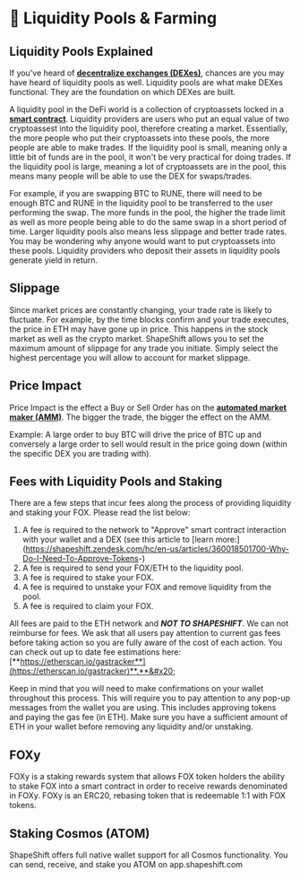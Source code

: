 # 🚜 Liquidity Pools & Farming

## Liquidity Pools Explained

If you've heard of [**decentralize exchanges (DEXes)**](https://cointelegraph.com/defi-101/what-are-decentralized-exchanges-and-how-do-dexs-work), chances are you may have heard of liquidity pools as well. Liquidity pools are what make DEXes functional. They are the foundation on which DEXes are built.&#x20;

A liquidity pool in the DeFi world is a collection of cryptoassets locked in a [**smart contract**](https://ethereum.org/en/developers/docs/smart-contracts/). Liquidity providers are users who put an equal value of two cryptoassest into the liquidity pool, therefore creating a market. Essentially, the more people who put their cryptoassets into these pools, the more people are able to make trades. If the liquidity pool is small, meaning only a little bit of funds are in the pool, it won't be very practical for doing trades. If the liquidity pool is large, meaning a lot of cryptoassets are in the pool, this means many people will be able to use the DEX for swaps/trades.

For example, if you are swapping BTC to RUNE, there will need to be enough BTC and RUNE in the liquidity pool to be transferred to the user performing the swap. The more funds in the pool, the higher the trade limit as well as more people being able to do the same swap in a short period of time. Larger liquidity pools also means less slippage and better trade rates. You may be wondering why anyone would want to put cryptoassets into these pools. Liquidity providers who deposit their assets in liquidity pools generate yield in return.&#x20;

## Slippage

Since market prices are constantly changing, your trade rate is likely to fluctuate. For example, by the time blocks confirm and your trade executes, the price in ETH may have gone up in price. This happens in the stock market as well as the crypto market. ShapeShift allows you to set the maximum amount of slippage for any trade you initiate. Simply select the highest percentage you will allow to account for market slippage.

## Price Impact

Price Impact is the effect a Buy or Sell Order has on the [**automated market maker (AMM)**](https://academy.binance.com/en/articles/what-is-an-automated-market-maker-amm). The bigger the trade, the bigger the effect on the AMM.

Example: A large order to buy BTC will drive the price of BTC up and conversely a large order to sell would result in the price going down (within the specific DEX you are trading with).&#x20;

## Fees with Liquidity Pools and Staking

There are a few steps that incur fees along the process of providing liquidity and staking your FOX. Please read the list below:&#x20;

1. A fee is required to the network to "Approve" smart contract interaction with your wallet and a DEX (see this article to [learn more:](<https://shapeshift.zendesk.com/hc/en-us/articles/360018501700-Why-Do-I-Need-To-Approve-Tokens>-)
2. A fee is required to send your FOX/ETH to the liquidity pool.
3. A fee is required to stake your FOX.
4. A fee is required to unstake your FOX and remove liquidity from the pool.&#x20;
5. A fee is required to claim your FOX.

All fees are paid to the ETH network and _**NOT TO SHAPESHIFT**_. We can not reimburse for fees. We ask that all users pay attention to current gas fees before taking action so you are fully aware of the cost of each action. You can check out up to date fee estimations here: [**https://etherscan.io/gastracker**](https://etherscan.io/gastracker)**.**&#x20;

Keep in mind that you will need to make confirmations on your wallet throughout this process. This will require you to pay attention to any pop-up messages from the wallet you are using. This includes approving tokens and paying the gas fee (in ETH). Make sure you have a sufficient amount of ETH in your wallet before removing any liquidity and/or unstaking.

## FOXy

FOXy is a staking rewards system that allows FOX token holders the ability to stake FOX into a smart contract in order to receive rewards denominated in FOXy. FOXy is an ERC20, rebasing token that is redeemable 1:1 with FOX tokens.&#x20;

## Staking Cosmos (ATOM)

ShapeShift offers full native wallet support for all Cosmos functionality. You can send, receive, and stake you ATOM on app.shapeshift.com
